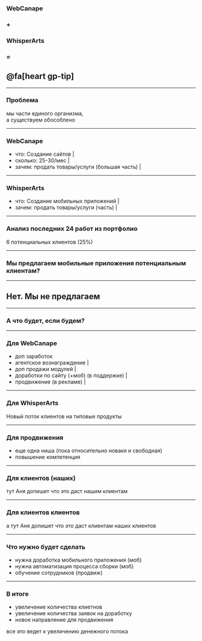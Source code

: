 ### WebCanape 
### + 
### WhisperArts 
### = 
## @fa[heart gp-tip]

---

### Проблема

мы части единого организма, <br>
а существуем обособлено

---

### WebCanape

- что: Создание сайтов |
- сколько: 25-30/мес |
- зачем: продать товары/услуги (большая часть) |

---

### WhisperArts

- что: Создание мобильных приложений |
- зачем: продать товары/услуги (часть) |

---

### Анализ последних 24 работ из портфолио

6 потенциальных клиентов (25%)

---

### Мы предлагаем мобильные приложения потенциальным клиентам?

---

## Нет. Мы не предлагаем

---

### А что будет, если будем?

---

### Для WebCanape

- доп заработок
 - агентское вознаграждение |
 - доп продажи модулей |
 - доработки по сайту (+моб) (в поддержке) |
 - продвижение (в рекламе) |

---

### Для WhisperArts

Новый поток клиентов на типовые продукты

---

### Для продвижения

- еще одна ниша (пока относительно новакя и свободная)
- повышение компетенция

---

### Для клиентов (наших)

тут Аня допишет что это даст нашим клиентам

---

### Для клиентов клиентов

а тут Аня допишет что это даст клиентам наших клиентов

---

### Что нужно будет сделать

- нужна доработка мобильного приложения (моб)
- нужна автоматизация процесса сборки (моб)
- обучение сотрудников (продвиж)

---

### В итоге

- увеличение количества клиетнов
- увеличение количества заявок на доработку
- новое направление для продвижения

все это ведет к увеличению денежного потока

